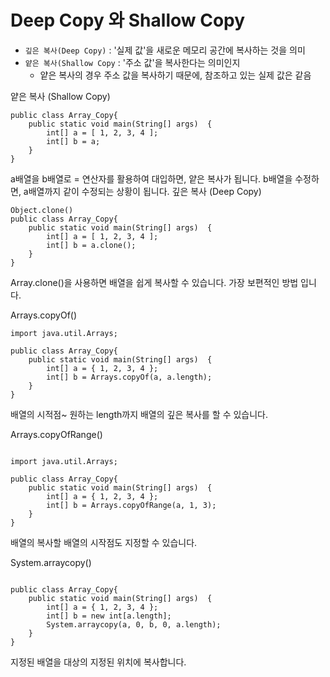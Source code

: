 # Deep Copy 와 Shallow Copy

- `깊은 복사(Deep Copy)` : '실제 값'을 새로운 메모리 공간에 복사하는 것을 의미
- `얕은 복사(Shallow Copy` : '주소 값'을 복사한다는 의미인지
  - 얕은 복사의 경우 주소 값을 복사하기 때문에, 참조하고 있는 실제 값은 같음

얕은 복사 (Shallow Copy)

```
public class Array_Copy{
    public static void main(String[] args)  {
        int[] a = [ 1, 2, 3, 4 ];
        int[] b = a;
    }
}
```

a배열을 b배열로 = 연산자를 활용하여 대입하면, 얕은 복사가 됩니다.
b배열을 수정하면, a배열까지 같이 수정되는 상황이 됩니다.
깊은 복사 (Deep Copy)

```
Object.clone()
public class Array_Copy{
    public static void main(String[] args)  {
        int[] a = [ 1, 2, 3, 4 ];
        int[] b = a.clone();
    }
}
```

Array.clone()을 사용하면 배열을 쉽게 복사할 수 있습니다. 가장 보편적인 방법 입니다.

Arrays.copyOf()

```
import java.util.Arrays;

public class Array_Copy{
    public static void main(String[] args)  {
        int[] a = { 1, 2, 3, 4 };
        int[] b = Arrays.copyOf(a, a.length);
    }
}
```

배열의 시적점~ 원하는 length까지 배열의 깊은 복사를 할 수 있습니다.

Arrays.copyOfRange()

```

import java.util.Arrays;

public class Array_Copy{
    public static void main(String[] args)  {
        int[] a = { 1, 2, 3, 4 };
        int[] b = Arrays.copyOfRange(a, 1, 3);
    }
}
```

배열의 복사할 배열의 시작점도 지정할 수 있습니다.

System.arraycopy()

```

public class Array_Copy{
    public static void main(String[] args)  {
        int[] a = { 1, 2, 3, 4 };
        int[] b = new int[a.length];
        System.arraycopy(a, 0, b, 0, a.length);
    }
}
```

지정된 배열을 대상의 지정된 위치에 복사합니다.
